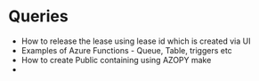 # Queries

- How to release the lease using lease id which is created via UI
- Examples of Azure Functions - Queue, Table, triggers etc
- How to create Public containing using AZOPY make
- 
